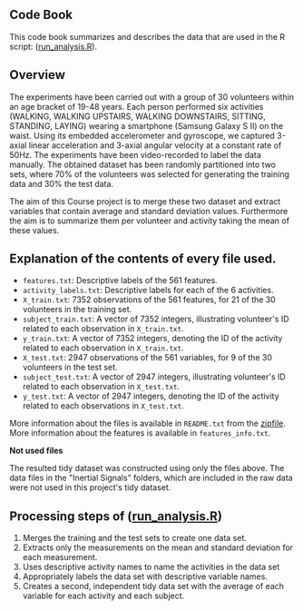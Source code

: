 ## Code Book

This code book summarizes and describes the data that are used in the R script:  ([run_analysis.R](run_analysis.R)).

## Overview

The experiments have been carried out with a group of 30 volunteers within an age bracket of 19-48 years. Each person performed six activities (WALKING, WALKING UPSTAIRS, WALKING DOWNSTAIRS, SITTING, STANDING, LAYING) wearing a smartphone (Samsung Galaxy S II) on the waist. Using its embedded accelerometer and gyroscope, we captured 3-axial linear acceleration and 3-axial angular velocity at a constant rate of 50Hz. The experiments have been video-recorded to label the data manually. The obtained dataset has been randomly partitioned into two sets, where 70% of the volunteers was selected for generating the training data and 30% the test data. 

The aim of this Course project is to merge these two dataset and extract variables that contain average and standard deviation  values. Furthermore the aim is to summarize them per volunteer and activity taking the mean of these values.

## Explanation of the contents of every file used.

* `features.txt`: Descriptive labels of the 561 features.
* `activity_labels.txt`: Descriptive labels for each of the 6 activities.
* `X_train.txt`: 7352 observations of the 561 features, for 21 of the 30 volunteers in the training set.
* `subject_train.txt`: A vector of 7352 integers, illustrating volunteer's ID related to each  observation in `X_train.txt`.
* `y_train.txt`: A vector of 7352 integers, denoting the ID of the activity related to each observation in `X_train.txt`.
* `X_test.txt`: 2947 observations of the 561 variables, for 9 of the 30 volunteers in the test set.
* `subject_test.txt`: A vector of 2947 integers, illustrating volunteer's ID  related to each observation in `X_test.txt`.
* `y_test.txt`: A vector of 2947 integers, denoting the ID of the activity related to each observations in `X_test.txt`.

More information about the files is available in `README.txt` from the [zipfile](https://d396qusza40orc.cloudfront.net/getdata%2Fprojectfiles%2FUCI%20HAR%20Dataset.zip). More information about the features is available in `features_info.txt`.

**Not used files**

The resulted tidy dataset was constructed using only the files above. The data files in the "Inertial Signals" folders, which are included in the raw data were not used in this project's tidy dataset.

## Processing steps of ([run_analysis.R](run_analysis.R))

1. Merges the training and the test sets to create one data set.
2. Extracts only the measurements on the mean and standard deviation for each measurement. 
3. Uses descriptive activity names to name the activities in the data set
4. Appropriately labels the data set with descriptive variable names. 
5. Creates a second, independent tidy data set with the average of each variable for each activity and each subject. 